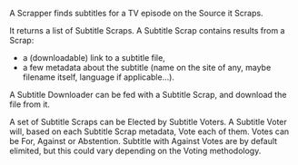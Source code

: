 A Scrapper finds subtitles for a TV episode on the Source it Scraps.

It returns a list of Subtitle Scraps. A Subtitle Scrap contains results from a Scrap:
- a (downloadable) link to a subtitle file,
- a few metadata about the subtitle (name on the site of any, maybe filename itself, language if applicable...).

A Subtitle Downloader can be fed with a Subtitle Scrap, and download the file from it.

A set of Subtitle Scraps can be Elected by Subtitle Voters. A Subtitle Voter will, based on each Subtitle Scrap metadata,
Vote each of them. Votes can be For, Against or Abstention. Subtitle with Against Votes are by default elimited, but
this could vary depending on the Voting methodology.
